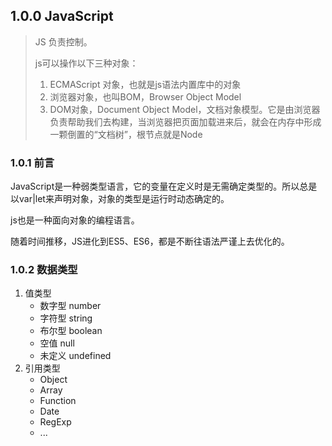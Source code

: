 ## 1.0.0 JavaScript

> JS 负责控制。
>
> js可以操作以下三种对象：
>
> 1. ECMAScript 对象，也就是js语法内置库中的对象
> 2. 浏览器对象，也叫BOM，Browser Object Model
> 3. DOM对象，Document Object Model，文档对象模型。它是由浏览器负责帮助我们去构建，当浏览器把页面加载进来后，就会在内存中形成一颗倒置的“文档树”，根节点就是<html>Node

### 1.0.1 前言

JavaScript是一种弱类型语言，它的变量在定义时是无需确定类型的。所以总是以var|let来声明对象，对象的类型是运行时动态确定的。

js也是一种面向对象的编程语言。

随着时间推移，JS进化到ES5、ES6，都是不断往语法严谨上去优化的。

### 1.0.2 数据类型

1. 值类型
   * 数字型 number
   * 字符型 string
   * 布尔型 boolean
   * 空值  null
   * 未定义 undefined
2. 引用类型
   * Object
   * Array
   * Function
   * Date
   * RegExp
   * ...


